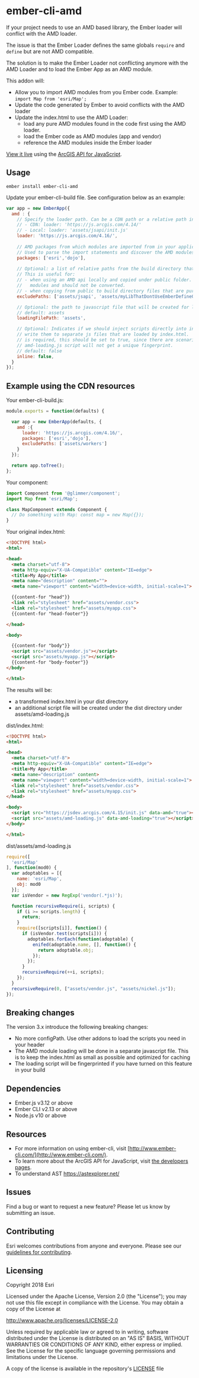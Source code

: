 # ember-cli-amd

If your project needs to use an AMD based library, the Ember loader will conflict with the AMD loader.

The issue is that the Ember Loader defines the same globals `require` and `define` but are not AMD compatible.

The solution is to make the Ember Loader not conflicting anymore with the AMD Loader and to load the Ember App as an AMD module.

This addon will:
* Allow you to import AMD modules from you Ember code. Example: `import Map from 'esri/Map';`
* Update the code generated by Ember to avoid conflicts with the AMD loader
* Update the index.html to use the AMD Loader:
  * load any pure AMD modules found in the code first using the AMD loader. 
  * load the Ember code as AMD modules (app and vendor)
  * reference the AMD modules inside the Ember loader

[View it live](http://esri.github.io/ember-cli-amd/) using the [ArcGIS API for JavaScript](https://developers.arcgis.com/javascript/).

## Usage

`ember install ember-cli-amd`

Update your ember-cli-build file. See configuration below as an example:

```javascript
var app = new EmberApp({
  amd : {
    // Specify the loader path. Can be a CDN path or a relative path in the dist folder
    // - CDN: loader: 'https://js.arcgis.com/4.14/'
    // - Local: loader: 'assets/jsapi/init.js'
    loader: 'https://js.arcgis.com/4.16/',
    
    // AMD packages from which modules are imported from in your application.
    // Used to parse the import statements and discover the AMD modules from the other modules.
    packages: ['esri','dojo'],
    
    // Optional: a list of relative paths from the build directory that should not be parsed by ember-cli-amd.
    // This is useful for:
    // - when using an AMD api locally and copied under public folder. The files will be copied under the build folder. These files are pure AMD
    //   modules and should not be converted.
    // - when copying from public to build directory files that are pure JS or pure AMD
    excludePaths: ['assets/jsapi', 'assets/myLibThatDontUseEmberDefineOrRequire'],

    // Optional: the path to javascript file that will be created for loading the AMD modules
    // default: assets
    loadingFilePath: 'assets',

    // Optional: Indicates if we should inject scripts directly into index.html, or if we should
    // write them to separate js files that are loaded by index.html.  When strict fingerprinting
    // is required, this should be set to true, since there are scenarios where the generated 
    // amd-loading.js script will not get a unique fingerprint.
    // default: false
    inline: false,
  }
});
```

## Example using the CDN resources

Your ember-cli-build.js:

```javascript
module.exports = function(defaults) {

  var app = new EmberApp(defaults, {
    amd :{
      loader: 'https://js.arcgis.com/4.16/',
      packages: ['esri','dojo'],
      excludePaths: ['assets/workers']
    }
  });

  return app.toTree();
};
```

Your component:

```javascript
import Component from '@glimmer/component';
import Map from 'esri/Map';

class MapComponent extends Component {
  // Do something with Map: const map = new Map({});
}
```

Your original index.html:

```html
<!DOCTYPE html>
<html>

<head>
  <meta charset="utf-8">
  <meta http-equiv="X-UA-Compatible" content="IE=edge">
  <title>My App</title>
  <meta name="description" content="">
  <meta name="viewport" content="width=device-width, initial-scale=1">

  {{content-for "head"}}
  <link rel="stylesheet" href="assets/vendor.css">
  <link rel="stylesheet" href="assets/myapp.css">
  {{content-for "head-footer"}}

</head>

<body>

  {{content-for "body"}}
  <script src="assets/vendor.js"></script>
  <script src="assets/myapp.js"></script>
  {{content-for "body-footer"}}
</body>

</html>
```

The results will be:
- a transformed index.html in your dist directory
- an additional script file will be created under the dist directory under assets/amd-loading.js

dist/index.html:

```html
<!DOCTYPE html>
<html>

<head>
  <meta charset="utf-8">
  <meta http-equiv="X-UA-Compatible" content="IE=edge">
  <title>My App</title>
  <meta name="description" content>
  <meta name="viewport" content="width=device-width, initial-scale=1">
  <link rel="stylesheet" href="assets/vendor.css">
  <link rel="stylesheet" href="assets/myapp.css">
</head>

<body>
  <script src="https://jsdev.arcgis.com/4.15/init.js" data-amd="true"></script>
  <script src="assets/amd-loading.js" data-amd-loading="true"></script>
</body>

</html>
```

dist/assets/amd-loading.js

```javascript
require([
  'esri/Map'
], function(mod0) {
  var adoptables = [{
    name: 'esri/Map',
    obj: mod0
  }];
  var isVendor = new RegExp('vendor(.*js)');

  function recursiveRequire(i, scripts) {
    if (i >= scripts.length) {
      return;
    }
    require([scripts[i]], function() {
      if (isVendor.test(scripts[i])) {
        adoptables.forEach(function(adoptable) {
          enifed(adoptable.name, [], function() {
            return adoptable.obj;
          });
        });
      }
      recursiveRequire(++i, scripts);
    });
  }
  recursiveRequire(0, ["assets/vendor.js", "assets/nickel.js"]);
});
```

## Breaking changes
The version 3.x introduce the following breaking changes:
- No more configPath. Use other addons to load the scripts you need in your header
- The AMD module loading will be done in a separate javascript file. This is to keep the index.html as small as possible and optimized for caching
- The loading script will be fingerprinted if you have turned on this feature in your build

## Dependencies
* Ember.js v3.12 or above
* Ember CLI v2.13 or above
* Node.js v10 or above

## Resources
* For more information on using ember-cli, visit [http://www.ember-cli.com/](http://www.ember-cli.com/).
* To learn more about the ArcGIS API for JavaScript, visit [the developers pages](https://developers.arcgis.com/javascript/).
* To understand AST https://astexplorer.net/

## Issues

Find a bug or want to request a new feature?  Please let us know by submitting an issue.

## Contributing

Esri welcomes contributions from anyone and everyone. Please see our [guidelines for contributing](https://github.com/esri/contributing).

## Licensing
Copyright 2018 Esri

Licensed under the Apache License, Version 2.0 (the "License"); you may not use this file except in compliance with the License. You may obtain a copy of the License at

http://www.apache.org/licenses/LICENSE-2.0

Unless required by applicable law or agreed to in writing, software distributed under the License is distributed on an "AS IS" BASIS, WITHOUT WARRANTIES OR CONDITIONS OF ANY KIND, either express or implied. See the License for the specific language governing permissions and limitations under the License.

A copy of the license is available in the repository's [LICENSE](./LICENSE.md) file
